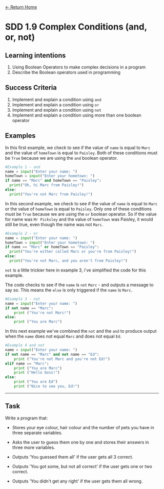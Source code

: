 [<- Return Home](/index.md)
# SDD 1.9 Complex Conditions (and, or, not)


## Learning intentions
  1. Using Boolean Operators to make complex decisions in a program
  2. Describe the Boolean operators used in programming

## Success Criteria

1. Implement and explain a condition using `and`
2. Implement and explain a condition using `or`
3. Implement and explain a condition using `not`
4. Implement and explain a condition using more than one boolean operator



 ## Examples

In this first example, we check to see if the value of `name` is equal to `Marc` and the value of `homeTown` is equal to `Paisley`. Both of these conditions must be `True` because we are using the `and` boolean operator.
```python
#Example 1 - and
name = input("Enter your name: ")
homeTown = input("Enter your hometown: ")
if name == "Marc" and homeTown == "Paisley":
  print("Oh, hi Marc from Paisley!")
else:
  print("You're not Marc from Paisley!")
```

In this second example, we check to see if the value of `name` is equal to `Marc` or the value of `homeTown` is equal to `Paisley`. Only one of these conditions must be `True` because we are using the `or` boolean operator. So if the value for name was `Mr Picksley` and the value of `homeTown` was Paisley, it would still be true, even though the name was not `Marc`.

```python
#Example 2 - or
name = input("Enter your name: ")
homeTown = input("Enter your hometown: ")
if name == "Marc" or homeTown == "Paisley":
  print("You're either called Marc or you're from Paisley!")
else:
  print("You're not Marc, and you aren't from Paisley!")
```
`not` is a little trickier here in example 3, i've simplified the code for this example. 

The code checks to see if the `name` is `not` `Marc` - and outputs a message to say so. This means the `else` is only triggered if the `name` is `Marc`. 

```python
#Example 3 - not
name = input("Enter your name: ")
if not name == "Marc":
	print ("You're not Marc!")
else:
	print ("You are Marc")

```

In this next example we've combined the `not` and the `and` to produce output when the `name` does not equal `Marc` and does not equal `Ed`.
```python
#Example 4 and not
name = input("Enter your name: ")
if not name == "Marc" and not name == "Ed":
	print ("You're not Marc and you're not Ed!")
elif name == "Marc":
	print ("You are Marc")
	print ("Hello boss!")
else:
	print ("You are Ed")
	print ("Nice to see you, Ed!")
```
---
## Task

Write a program that:

* Stores your eye colour, hair colour and the number of pets you have in three separate variables.

* Asks the user to guess them one by one and stores their answers in three more variables.

* Outputs 'You guessed them all' if the user gets all 3 correct.
* Outputs 'You got some, but not all correct' if the user gets one or two correct.
* Outputs 'You didn't get any right' if the user gets them all wrong.
